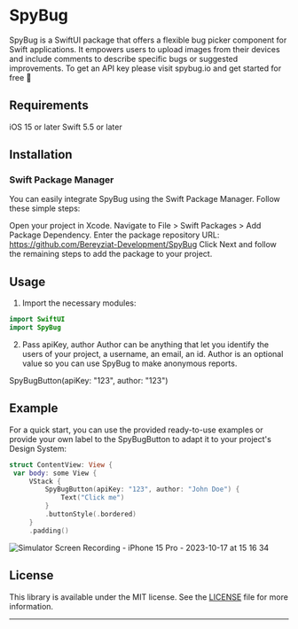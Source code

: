 # SpyBug
SpyBug is a SwiftUI package that offers a flexible bug picker component for Swift applications. It empowers users to upload images from their devices and include comments to describe specific bugs or suggested improvements. To get an API key please visit spybug.io and get started for free 🚀

## Requirements
iOS 15 or later
Swift 5.5 or later

## Installation
### Swift Package Manager
You can easily integrate SpyBug using the Swift Package Manager. Follow these simple steps:

Open your project in Xcode.
Navigate to File > Swift Packages > Add Package Dependency.
Enter the package repository URL: https://github.com/Bereyziat-Development/SpyBug
Click Next and follow the remaining steps to add the package to your project.

## Usage
1. Import the necessary modules:

```swift
import SwiftUI
import SpyBug
```
2. Pass apiKey, author 
Author can be anything that let you identify the users of your project, a username, an email, an id. Author is an optional value so you can use SpyBug to make anonymous reports.

 SpyBugButton(apiKey: "123", author: "123")

## Example
For a quick start, you can use the provided ready-to-use examples or provide your own label to the SpyBugButton to adapt it to your project's Design System:
   ```swift
struct ContentView: View {
    var body: some View {
        VStack {
            SpyBugButton(apiKey: "123", author: "John Doe") {
                Text("Click me")
            }
            .buttonStyle(.bordered)
        }
        .padding()
```

![Simulator Screen Recording - iPhone 15 Pro - 2023-10-17 at 15 16 34](https://github.com/Bereyziat-Development/SpyBug/assets/72884798/1c58903e-fc7a-45fe-b81b-ad62eaa511d3) 



## License
This library is available under the MIT license. See the [LICENSE](LICENSE) file for more information.

---
